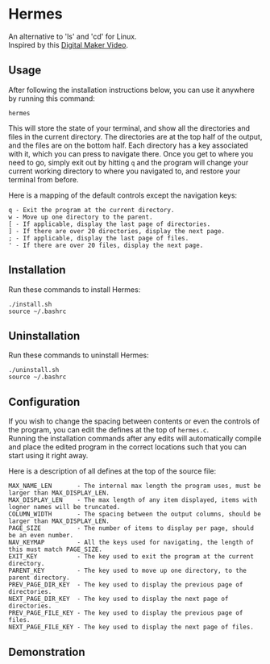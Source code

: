 # Hermes
An alternative to 'ls' and 'cd' for Linux.  
Inspired by this [Digital Maker Video](https://www.youtube.com/watch?v=jvrDEKDhdB8).  

## Usage
After following the installation instructions below, you can use it anywhere by running this command:
```
hermes
```
This will store the state of your terminal, and show all the directories and files in the current directory. The directories are at the top half of the output, and the files are on the bottom half. Each directory has a key associated with it, which you can press to navigate there. Once you get to where you need to go, simply exit out by hitting `q` and the program will change your current working directory to where you navigated to, and restore your terminal from before.

Here is a mapping of the default controls except the navigation keys:
```
q - Exit the program at the current directory.
w - Move up one directory to the parent.
[ - If applicable, display the last page of directories.
] - If there are over 20 directories, display the next page.
; - If applicable, display the last page of files.
' - If there are over 20 files, display the next page.
```

## Installation
Run these commands to install Hermes:
```
./install.sh
source ~/.bashrc
```

## Uninstallation
Run these commands to uninstall Hermes:
```
./uninstall.sh
source ~/.bashrc
```

## Configuration
If you wish to change the spacing between contents or even the controls of the program, you can edit the defines at the top of `hermes.c`.  
Running the installation commands after any edits will automatically compile and place the edited program in the correct locations such that you can start using it right away.

Here is a description of all defines at the top of the source file:
```
MAX_NAME_LEN       - The internal max length the program uses, must be larger than MAX_DISPLAY_LEN.
MAX_DISPLAY_LEN    - The max length of any item displayed, items with logner names will be truncated.
COLUMN_WIDTH       - The spacing between the output columns, should be larger than MAX_DISPLAY_LEN.
PAGE_SIZE          - The number of items to display per page, should be an even number.
NAV_KEYMAP         - All the keys used for navigating, the length of this must match PAGE_SIZE.
EXIT_KEY           - The key used to exit the program at the current directory.
PARENT_KEY         - The key used to move up one directory, to the parent directory.
PREV_PAGE_DIR_KEY  - The key used to display the previous page of directories.
NEXT_PAGE_DIR_KEY  - The key used to display the next page of directories.
PREV_PAGE_FILE_KEY - The key used to display the previous page of files.
NEXT_PAGE_FILE_KEY - The key used to display the next page of files.
```

## Demonstration
